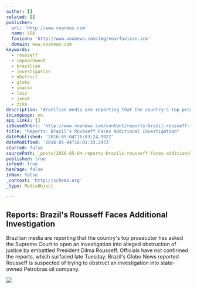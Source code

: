 ```yaml
---
author: []
related: []
publisher:
  url: 'http://www.voanews.com'
  name: VOA
  favicon: 'http://www.voanews.com/img/voa/favicon.ico'
  domain: www.voanews.com
keywords:
  - rousseff
  - impeachment
  - brazilian
  - investigation
  - obstruct
  - globo
  - inacio
  - luiz
  - janot
  - zika
description: "Brazilian media are reporting that the country's top prosecutor has asked the Supreme Court to open an investigation into alleged obstruction of justice by embattled President Dilma Rousseff. Officials have not confirmed the reports, which surfaced late Tuesday. Brazil's Globo News reported Rousseff is suspected of trying to obstruct an investigation into state-owned Petrobras oil company."
inLanguage: en
app_links: []
isBasedOnUrl: 'http://www.voanews.com/content/reports-brazil-rousseff-faces-additional-investigation/3314689.html'
title: "Reports: Brazil's Rousseff Faces Additional Investigation"
datePublished: '2016-05-04T16:03:24.992Z'
dateModified: '2016-05-04T16:01:33.247Z'
starred: false
sourcePath: _posts/2016-05-04-reports-brazils-rousseff-faces-additional-investigation.md
published: true
inFeed: true
hasPage: false
inNav: false
_context: 'http://schema.org'
_type: MediaObject

---
```

<article style=""><h1>Reports: Brazil's Rousseff Faces Additional Investigation</h1><p>Brazilian media are reporting that the country's top prosecutor has asked the Supreme Court to open an investigation into alleged obstruction of justice by embattled President Dilma Rousseff. Officials have not confirmed the reports, which surfaced late Tuesday. Brazil's Globo News reported Rousseff is suspected of trying to obstruct an investigation into state-owned Petrobras oil company.</p><img src="http://gdb.voanews.com/0B84783F-B3A1-4AA8-AC51-7349B86B2063_cx0_cy9_cw0_mw1024_mh1024_s.jpg" /></article>